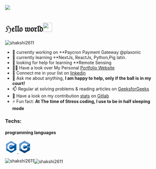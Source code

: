 <img src="https://user-images.githubusercontent.com/82070760/212685207-21b48f3f-f5c8-4850-a248-10ada13a5d17.gif">
<h1>ℌ𝔢𝔩𝔩𝔬 𝔴𝔬𝔯𝔩𝔡<img src= "https://media.tenor.com/images/2adfe94e69139f3e22623b61d375a7a7/tenor.gif" width= "30" height= "30" >
</h1>

<p align="left"> <img src="https://komarev.com/ghpvc/?username=shakshi2611&label=Profile%20views&color=0e75b6&style=flat" alt="shakshi2611" /> </p>



- 🔭 currently working on **Paycron Payment Gateway @plaxonic
- 🌱 currently learning **NextJs, ReactJs, Python,Pig latin.
- 🤝 looking for help for learning **Remote Sensing
- 👨‍💻 Have a look over My Personal [Portfolio Website](https://bit.ly/3DcgflC)<br>
- 📝 Connect me in your list on [linkedin](https://www.linkedin.com/in/shakshi-kumari-prajapati-a01872203/) <br>
- 💬 Ask me about anything, **I am happy to help, only if the ball is in my court!**
- 📫 Regular at solving problems & reading articles on [GeeksforGeeks](https://auth.geeksforgeeks.org/user/shakshikumari215) <br>
- 📄 Have a look on my contribution [stats](https://github.com/shakshi2611/web) on [Gitlab](https://github.com/shakshi2611)<br>
- ⚡ Fun fact: **At The time of Stress coding, I use to be in half sleeping mode**






<h3 align="left">Techs:</h3>
<h4 align="left">programming languages</h4>
<p align="left">  <a href="https://www.cprogramming.com/" target="_blank" rel="noreferrer"> <img src="https://raw.githubusercontent.com/devicons/devicon/master/icons/c/c-original.svg" alt="c" width="40" height="40"/> </a> <a href="https://www.w3schools.com/cpp/" target="_blank" rel="noreferrer"> <img src="https://raw.githubusercontent.com/devicons/devicon/master/icons/cplusplus/cplusplus-original.svg" alt="cplusplus" width="40" height="40"/> </a>



<p><img align="left" src="https://github-readme-stats.vercel.app/api/top-langs?username=shakshi2611&show_icons=true&locale=en&layout=compact" alt="shakshi2611" /></p>



<p><img align="center" src="https://github-readme-streak-stats.herokuapp.com/?user=shakshi2611&" alt="shakshi2611" /></p>
